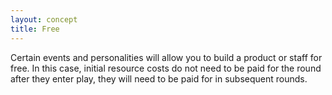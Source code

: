 ```yaml
---
layout: concept
title: Free
---
```


Certain events and personalities will allow you to build a product or staff for free. In this case, initial resource costs do not need to be paid for the round after they enter play, they will need to be paid for in subsequent rounds.
